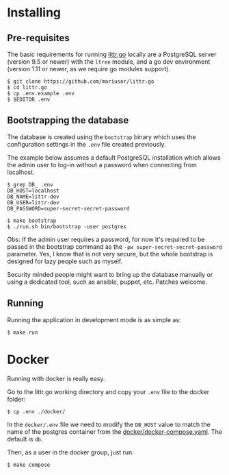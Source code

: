 # Installing

## Pre-requisites

The basic requirements for running [littr.go](https://github.com/mariusor/littr.go) locally are a PostgreSQL server 
(version 9.5 or newer) with the `ltree` module, and a go dev environment 
(version 1.11 or newer, as we require go modules support). 

    $ git clone https://github.com/mariusor/littr.go
    $ cd littr.go
    $ cp .env.example .env
    $ $EDITOR .env

## Bootstrapping the database

The database is created using the `bootstrap` binary which uses the configuration settings in the `.env` 
file created previously. 

The example below assumes a default PostgreSQL installation which allows the admin user 
to log-in without a password when connecting from localhost.

    $ grep DB_ .env
    DB_HOST=localhost
    DB_NAME=littr-dev
    DB_USER=littr-dev
    DB_PASSWORD=super-secret-secret-password

    $ make bootstrap 
    $ ./run.sh bin/bootstrap -user postgres

Obs: If the admin user requires a password, for now it's required to be passed in the bootstrap command 
as the `-pw super-secret-secret-password` parameter. Yes, I know that is not very secure, but  the whole 
bootstrap is designed for lazy people such as myself. 

Security minded people might want to bring up the database manually or using a dedicated tool, 
such as ansible, puppet, etc. Patches welcome.

## Running 

Running the application in development mode is as simple as: 

    $ make run

# Docker

Running with docker is really easy. 

Go to the littr.go working directory and copy your `.env` file to the docker folder:

    $ cp .env ./docker/

In the `docker/.env` file we need to modify the `DB_HOST` value to match the name of the postgres container from the 
[docker/docker-compose.yaml](../docker/docker-compose.yaml). The default is `db`.

Then, as a user in the docker group, just run:

    $ make compose

